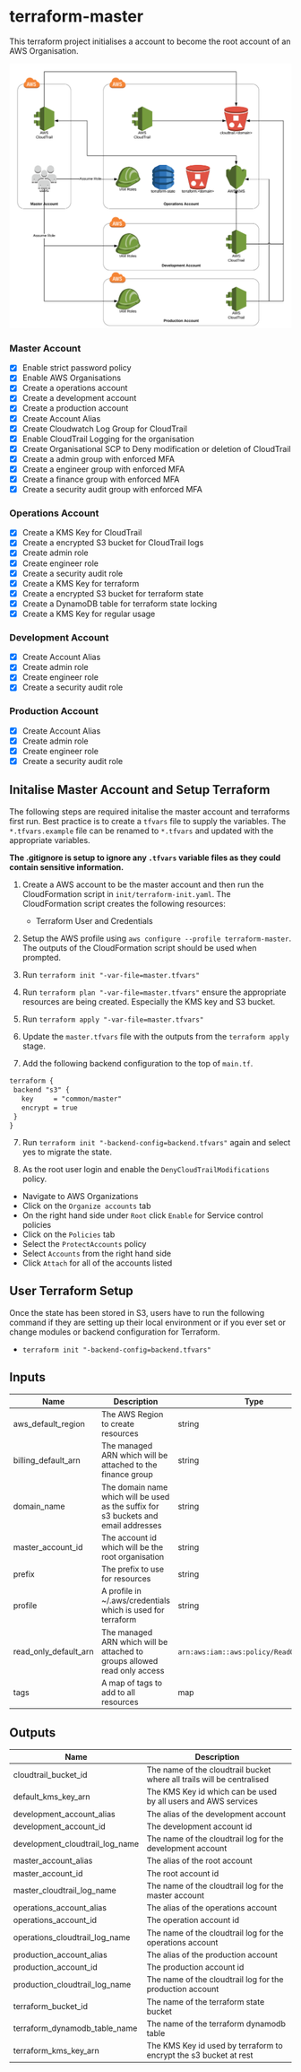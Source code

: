 # terraform-master

This terraform project initialises a account to become the root account of an AWS Organisation.

![architecture](https://raw.githubusercontent.com/bhavikkumar/terraform-master/master/architecture.png)

### Master Account
  - [x] Enable strict password policy
  - [x] Enable AWS Organisations
  - [x] Create a operations account
  - [x] Create a development account
  - [x] Create a production account
  - [x] Create Account Alias
  - [X] Create Cloudwatch Log Group for CloudTrail  
  - [x] Enable CloudTrail Logging for the organisation
  - [x] Create Organisational SCP to Deny modification or deletion of CloudTrail
  - [x] Create a admin group with enforced MFA
  - [x] Create a engineer group with enforced MFA
  - [x] Create a finance group with enforced MFA
  - [x] Create a security audit group with enforced MFA

### Operations Account
  - [x] Create a KMS Key for CloudTrail
  - [x] Create a encrypted S3 bucket for CloudTrail logs
  - [x] Create admin role
  - [x] Create engineer role
  - [x] Create a security audit role
  - [x] Create a KMS Key for terraform
  - [x] Create a encrypted S3 bucket for terraform state
  - [x] Create a DynamoDB table for terraform state locking
  - [x] Create a KMS Key for regular usage

### Development Account
  - [x] Create Account Alias
  - [x] Create admin role
  - [x] Create engineer role
  - [x] Create a security audit role

### Production Account
  - [x] Create Account Alias
  - [x] Create admin role
  - [x] Create engineer role
  - [x] Create a security audit role

## Initalise Master Account and Setup Terraform

The following steps are required initalise the master account and terraforms first run. Best practice is to create a `tfvars` file to supply the variables. The `*.tfvars.example` file can be renamed to `*.tfvars` and updated with the appropriate variables.

**The .gitignore is setup to ignore any `.tfvars` variable files as they could contain sensitive information.**

1. Create a AWS account to be the master account and then run the CloudFormation script in `init/terraform-init.yaml`. The CloudFormation script creates the following resources:
    * Terraform User and Credentials

2. Setup the AWS profile using `aws configure --profile terraform-master`. The outputs of the CloudFormation script should be used when prompted.

3. Run `terraform init "-var-file=master.tfvars"`

3. Run `terraform plan "-var-file=master.tfvars"` ensure the appropriate resources are being created. Especially the KMS key and S3 bucket.

4. Run `terraform apply "-var-file=master.tfvars"`

5. Update the `master.tfvars` file with the outputs from the `terraform apply` stage.

6. Add the following backend configuration to the top of `main.tf`.

```
terraform {
 backend "s3" {
   key     = "common/master"
   encrypt = true
 }
}
```

7. Run `terraform init "-backend-config=backend.tfvars"` again and select yes to migrate the state.

8. As the root user login and enable the `DenyCloudTrailModifications` policy.
  * Navigate to AWS Organizations
  * Click on the `Organize accounts` tab
  * On the right hand side under `Root` click `Enable` for Service control policies
  * Click on the `Policies` tab
  * Select the `ProtectAccounts` policy
  * Select `Accounts` from the right hand side
  * Click `Attach` for all of the accounts listed

## User Terraform Setup
Once the state has been stored in S3, users have to run the following command if they are setting up their local environment or if you ever set or change modules or backend configuration for Terraform.
 * `terraform init "-backend-config=backend.tfvars"`

## Inputs
Name | Description | Type | Default | Required
---- | ----------- | ---- | ------- | --------
aws_default_region | The AWS Region to create resources | string | - | yes
billing_default_arn |  The managed ARN which will be attached to the finance group | string | `arn:aws:iam::aws:policy/job-function/Billing` | no
domain_name | The domain name which will be used as the suffix for s3 buckets and email addresses | string | - | yes
master_account_id | The account id which will be the root organisation | string | - | yes
prefix | The prefix to use for resources | string | - | yes
profile | A profile in ~/.aws/credentials which is used for terraform | string | `default` | no
read_only_default_arn | The managed ARN which will be attached to groups allowed read only access | `arn:aws:iam::aws:policy/ReadOnlyAccess` | no
tags | A map of tags to add to all resources | map | `{}` | no

## Outputs
Name | Description
---- | -----------
cloudtrail_bucket_id | The name of the cloudtrail bucket where all trails will be centralised
default_kms_key_arn | The KMS Key id which can be used by all users and AWS services
development_account_alias | The alias of the development account
development_account_id | The development account id
development_cloudtrail_log_name | The name of the cloudtrail log for the development account
master_account_alias | The alias of the root account
master_account_id | The root account id
master_cloudtrail_log_name | The name of the cloudtrail log for the master account
operations_account_alias | The alias of the operations account
operations_account_id | The operation account id
operations_cloudtrail_log_name | The name of the cloudtrail log for the operations account
production_account_alias | The alias of the production account
production_account_id | The production account id
production_cloudtrail_log_name | The name of the cloudtrail log for the production account
terraform_bucket_id | The name of the terraform state bucket
terraform_dynamodb_table_name | The name of the terraform dynamodb table
terraform_kms_key_arn | The KMS Key id used by terraform to encrypt the s3 bucket at rest
